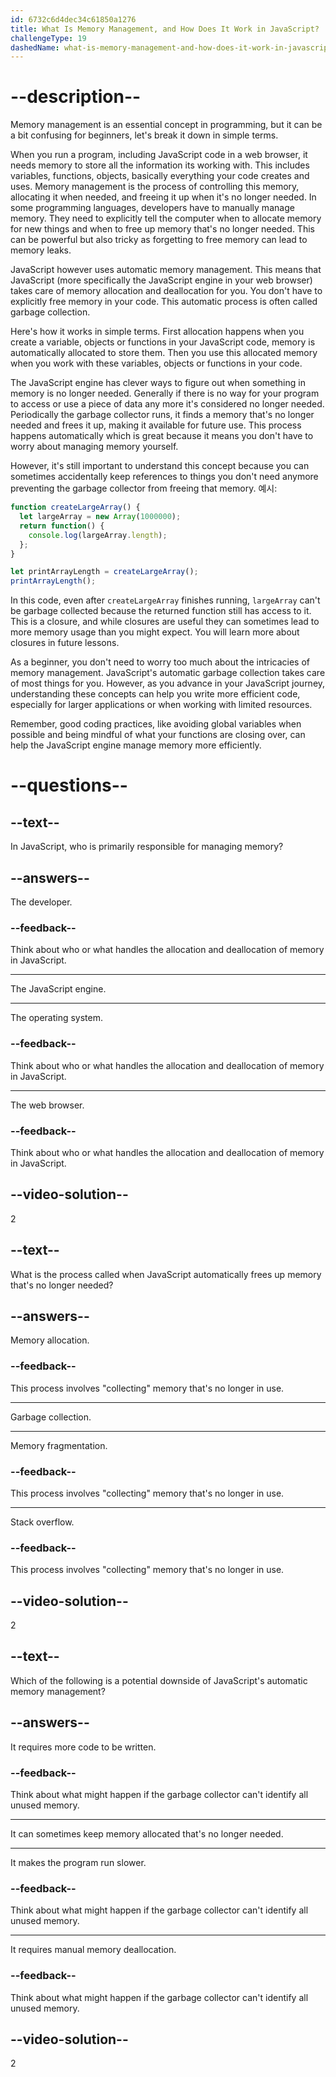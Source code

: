 ```yaml
---
id: 6732c6d4dec34c61850a1276
title: What Is Memory Management, and How Does It Work in JavaScript?
challengeType: 19
dashedName: what-is-memory-management-and-how-does-it-work-in-javascript
---
```


# --description--

Memory management is an essential concept in programming, but it can be a bit confusing for beginners, let's break it down in simple terms.

When you run a program, including JavaScript code in a web browser, it needs memory to store all the information its working with. This includes variables, functions, objects, basically everything your code creates and uses. Memory management is the process of controlling this memory, allocating it when needed, and freeing it up when it's no longer needed. In some programming languages, developers have to manually manage memory. They need to explicitly tell the computer when to allocate memory for new things and when to free up memory that's no longer needed. This can be powerful but also tricky as forgetting to free memory can lead to memory leaks.

JavaScript however uses automatic memory management. This means that JavaScript (more specifically the JavaScript engine in your web browser) takes care of memory allocation and deallocation for you. You don't have to explicitly free memory in your code. This automatic process is often called garbage collection.

Here's how it works in simple terms. First allocation happens when you create a variable, objects or functions in your JavaScript code, memory is automatically allocated to store them. Then you use this allocated memory when you work with these variables, objects or functions in your code.

The JavaScript engine has clever ways to figure out when something in memory is no longer needed. Generally if there is no way for your program to access or use a piece of data any more it's considered no longer needed. Periodically the garbage collector runs, it finds a memory that's no longer needed and frees it up, making it available for future use. This process happens automatically which is great because it means you don't have to worry about managing memory yourself.

However, it's still important to understand this concept because you can sometimes accidentally keep references to things you don't need anymore preventing the garbage collector from freeing that memory. 예시:

```js
function createLargeArray() {
  let largeArray = new Array(1000000);
  return function() {
    console.log(largeArray.length);
  };
}

let printArrayLength = createLargeArray();
printArrayLength();
```

In this code, even after `createLargeArray` finishes running, `largeArray` can't be garbage collected because the returned function still has access to it. This is a closure, and while closures are useful they can sometimes lead to more memory usage than you might expect. You will learn more about closures in future lessons.

As a beginner, you don't need to worry too much about the intricacies of memory management. JavaScript's automatic garbage collection takes care of most things for you. However, as you advance in your JavaScript journey, understanding these concepts can help you write more efficient code, especially for larger applications or when working with limited resources.

Remember, good coding practices, like avoiding global variables when possible and being mindful of what your functions are closing over, can help the JavaScript engine manage memory more efficiently.

# --questions--

## --text--

In JavaScript, who is primarily responsible for managing memory?

## --answers--

The developer.

### --feedback--

Think about who or what handles the allocation and deallocation of memory in JavaScript.

---

The JavaScript engine.

---

The operating system.

### --feedback--

Think about who or what handles the allocation and deallocation of memory in JavaScript.

---

The web browser.

### --feedback--

Think about who or what handles the allocation and deallocation of memory in JavaScript.

## --video-solution--

2

## --text--

What is the process called when JavaScript automatically frees up memory that's no longer needed?

## --answers--

Memory allocation.

### --feedback--

This process involves "collecting" memory that's no longer in use.

---

Garbage collection.

---

Memory fragmentation.

### --feedback--

This process involves "collecting" memory that's no longer in use.

---

Stack overflow.

### --feedback--

This process involves "collecting" memory that's no longer in use.

## --video-solution--

2

## --text--

Which of the following is a potential downside of JavaScript's automatic memory management?

## --answers--

It requires more code to be written.

### --feedback--

Think about what might happen if the garbage collector can't identify all unused memory.

---

It can sometimes keep memory allocated that's no longer needed.

---

It makes the program run slower.

### --feedback--

Think about what might happen if the garbage collector can't identify all unused memory.

---

It requires manual memory deallocation.

### --feedback--

Think about what might happen if the garbage collector can't identify all unused memory.

## --video-solution--

2
